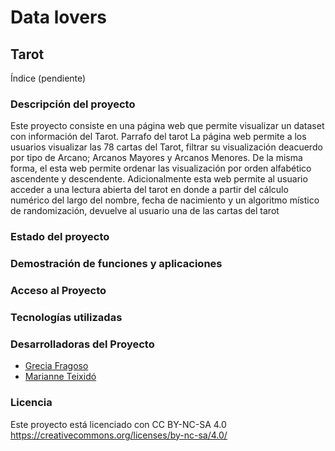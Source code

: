 # Data lovers
## Tarot 

Índice (pendiente)

### Descripción del proyecto

Este proyecto consiste en una página web que permite visualizar un dataset con información del Tarot. 
Parrafo del tarot 
La página web permite a los usuarios visualizar las 78 cartas del Tarot, filtrar su visualización deacuerdo por tipo de Arcano; Arcanos Mayores y Arcanos Menores. De la misma forma, el esta web permite ordenar las visualización por orden alfabético ascendente y descendente. 
Adicionalmente esta web permite al usuario acceder a una lectura abierta del tarot en donde a partir del cálculo numérico del largo del nombre, fecha de nacimiento y un algoritmo místico de randomización, devuelve al usuario una de las cartas del tarot 

### Estado del proyecto
### Demostración de funciones y aplicaciones
### Acceso al Proyecto
### Tecnologías utilizadas
### Desarrolladoras del Proyecto

- [Grecia Fragoso](https://github.com/GreciaFragoso)
- [Marianne Teixidó](https://marianneteixido.github.io/)
### Licencia
Este proyecto está licenciado con CC BY-NC-SA 4.0 https://creativecommons.org/licenses/by-nc-sa/4.0/